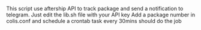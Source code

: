 This script use aftership API to track package and send a notification to telegram.
Just edit the lib.sh file with your API key
Add a package number in colis.conf
and schedule a crontab task every 30mins should do the job

